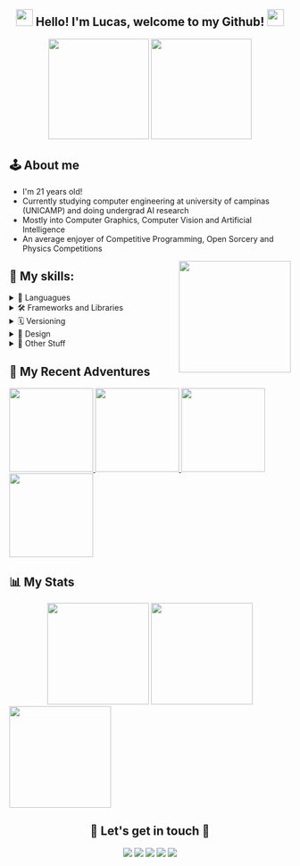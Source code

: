 <h2 align="center"> <img src="https://media.giphy.com/media/hvRJCLFzcasrR4ia7z/giphy.gif" width="30px"> Hello! I'm Lucas, welcome to my Github! <img src="https://media.giphy.com/media/hvRJCLFzcasrR4ia7z/giphy.gif" width="30px"> </h2>

<div align="center">
    <img height="180em" src="https://github-stats-alpha.vercel.app/api?username=nPr0nn&cc=141322&tc=FE428E&ic=fff&bc=0000">
    <img height="180em" src="https://github-readme-stats.vercel.app/api/top-langs/?username=nPr0nn&hide=Jupyter%20Notebook,GDScript,VHDL,verilog,Systemverilog,TeX,shell,css&layout=compact&langs_count=10&theme=radical"/>
</div>

## 🕹️ **About me** 
* I'm 21 years old!
* Currently studying computer engineering at university of campinas (UNICAMP) and doing undergrad AI research
* Mostly into Computer Graphics, Computer Vision and Artificial Intelligence
* An average enjoyer of Competitive Programming, Open Sorcery and Physics Competitions

<img align="right" src="https://github.com/Anmol-Baranwal/Cool-GIFs-For-GitHub/assets/74038190/3b4607a1-1cc6-41f1-926f-892ae880e7a5" width="200" >

## 🎯 **My skills:**
<details>
<summary> 📝 Languagues</summary>
<img align="center" src="https://img.shields.io/badge/c-%2300599C.svg?style=for-the-badge&logo=c&logoColor=white">
<img align="center" src="https://img.shields.io/badge/c++-%2300599C.svg?style=for-the-badge&logo=c%2B%2B&logoColor=white">
<img align="center" src="https://img.shields.io/badge/python-3670A0?style=for-the-badge&logo=python&logoColor=ffdd54">
<img align="center" src="https://img.shields.io/badge/r-%23276DC3.svg?style=for-the-badge&logo=r&logoColor=white">
<img align="center" src="https://img.shields.io/badge/java-%23ED8B00.svg?style=for-the-badge&logo=openjdk&logoColor=white">
<img align="center" src="https://img.shields.io/badge/c%23-%23239120.svg?style=for-the-badge&logo=csharp&logoColor=white">
<img align="center" src="https://img.shields.io/badge/html5-%23E34F26.svg?style=for-the-badge&logo=html5&logoColor=white">
<img align="center" src="https://img.shields.io/badge/css3-%231572B6.svg?style=for-the-badge&logo=css3&logoColor=white">
<img align="center" src="https://img.shields.io/badge/javascript-%23323330.svg?style=for-the-badge&logo=javascript&logoColor=%23F7DF1E">
<img align="center" src="https://img.shields.io/badge/assembly%20script-%23000000.svg?style=for-the-badge&logo=assemblyscript&logoColor=white">
<img align="center" src="https://img.shields.io/badge/markdown-%23000000.svg?style=for-the-badge&logo=markdown&logoColor=white">
<img align="center" src="https://img.shields.io/badge/latex-%23008080.svg?style=for-the-badge&logo=latex&logoColor=white">
</details>

<details>
<summary> 🛠️ Frameworks and Libraries </summary>
<img align="center" src="https://img.shields.io/badge/OpenGL-%23FFFFFF.svg?style=for-the-badge&logo=opengl">
<img align="center" src="https://img.shields.io/badge/GODOT-%23FFFFFF.svg?style=for-the-badge&logo=godot-engine">
  
<img align="center" src="https://img.shields.io/badge/flask-%23000.svg?style=for-the-badge&logo=flask&logoColor=white">
<img align="center" src="https://img.shields.io/badge/p5.js-ED225D?style=for-the-badge&logo=p5.js&logoColor=FFFFFF">
<img align="center" src="https://img.shields.io/badge/react-%2320232a.svg?style=for-the-badge&logo=react&logoColor=%2361DAFB">
<img align="center" src="https://img.shields.io/badge/threejs-black?style=for-the-badge&logo=three.js&logoColor=white">

<img align="center" src="https://img.shields.io/badge/Matplotlib-%23ffffff.svg?style=for-the-badge&logo=Matplotlib&logoColor=black">
<img align="center" src="https://img.shields.io/badge/numpy-%23013243.svg?style=for-the-badge&logo=numpy&logoColor=white">
<img align="center" src="https://img.shields.io/badge/SciPy-%230C55A5.svg?style=for-the-badge&logo=scipy&logoColor=%white">
<img align="center" src="https://img.shields.io/badge/pandas-%23150458.svg?style=for-the-badge&logo=pandas&logoColor=white">
<img align="center" src="https://img.shields.io/badge/opencv-%23white.svg?style=for-the-badge&logo=opencv&logoColor=white">
<img align="center" src="https://img.shields.io/badge/PyTorch-%23EE4C2C.svg?style=for-the-badge&logo=PyTorch&logoColor=white">
<img align="center" src="https://img.shields.io/badge/TensorFlow-%23FF6F00.svg?style=for-the-badge&logo=TensorFlow&logoColor=white">

</details>

<details>
<summary> 🗓️ Versioning </summary>
<img align="center" src="https://img.shields.io/badge/NPM-%23CB3837.svg?style=for-the-badge&logo=npm&logoColor=white">
<img align="center" src="https://img.shields.io/badge/git-%23F05033.svg?style=for-the-badge&logo=git&logoColor=white">
<img align="center" src="https://img.shields.io/badge/github-%23121011.svg?style=for-the-badge&logo=github&logoColor=white">
<img align="center" src="https://img.shields.io/badge/gitlab-%23181717.svg?style=for-the-badge&logo=gitlab&logoColor=white">
</details>

<details>
<summary> 🎨 Design </summary>
<img align="center" src="https://img.shields.io/badge/figma-%23F24E1E.svg?style=for-the-badge&logo=figma&logoColor=white">
<img align="center" src="https://img.shields.io/badge/blender-%23F5792A.svg?style=for-the-badge&logo=blender&logoColor=white">
<img align="center" src="https://img.shields.io/badge/Krita-203759?style=for-the-badge&logo=krita&logoColor=EEF37B">
</details>

<details>
<summary> 👀 Other Stuff </summary>
<img align="center" src="https://img.shields.io/badge/Linux-FCC624?style=for-the-badge&logo=linux&logoColor=black">
<img align="center" src="https://img.shields.io/badge/Trello-%23026AA7.svg?style=for-the-badge&logo=Trello&logoColor=white">
<img align="center" src="https://img.shields.io/badge/Visual%20Studio%20Code-0078d7.svg?style=for-the-badge&logo=visual-studio-code&logoColor=white">
<img align="center" src="https://img.shields.io/badge/NeoVim-%2357A143.svg?&style=for-the-badge&logo=neovim&logoColor=white">
<img align="center" src="https://img.shields.io/badge/jupyter-%23FA0F00.svg?style=for-the-badge&logo=jupyter&logoColor=white">
</details>


## 🚀 **My Recent Adventures**

<a href="https://github.com/nPr0nn/Rayden-Engine">
  <img height=150 src="https://github-readme-stats.vercel.app/api/pin/?username=nPr0nn&repo=Rayden-Engine&theme=radical&border_radius=20"/>
</a>

<a href="https://github.com/nPr0nn/TrashDetection">
  <img height=150 src="https://github-readme-stats.vercel.app/api/pin/?username=nPr0nn&repo=TrashDetection&theme=radical&border_radius=20"/>
</a>

<a href="https://github.com/nPr0nn/Dungeon-and-Wumpus">
  <img height=150 src="https://github-readme-stats.vercel.app/api/pin/?username=nPr0nn&repo=Dungeon-and-Wumpus&theme=radical&border_radius=20"/>
</a>

<a href="https://github.com/nPr0nn/Serendipity">
  <img height=150 src="https://github-readme-stats.vercel.app/api/pin/?username=nPr0nn&repo=Serendipity&theme=radical&border_radius=20"/>
</a>


## 📊 **My Stats**
<div align="center">
  <img height="182em" src="https://github-readme-stats.vercel.app/api?username=nPr0nn&show_icons=true&theme=radical&line_height=27"/>
  <img height="182em" src="https://github-readme-streak-stats.herokuapp.com?user=nPr0nn&theme=radical"/>
</div>
<img height="182em" src="http://github-profile-summary-cards.vercel.app/api/cards/profile-details?username=nPr0nn&show_icons=true&theme=radical&line_height=27"/>


<div align="center"> <h2> 🌟 Let's get in touch 💫 </h2>
  <a href="https://twitter.com/nPr0nn" target="_blank"><img src="https://img.shields.io/badge/Twitter-1DA1F2?style=for-the-badge&logo=twitter&logoColor=white" target="_blank"></a>
  <a href="https://www.instagram.com/npr0nn/" target="_blank"><img src="https://img.shields.io/badge/-Instagram-%23E4405F?style=for-the-badge&logo=instagram&logoColor=white" target="_blank"></a>
  <a href = "mailto:lucasnogueira064@gmail.com"><img src="https://img.shields.io/badge/-Gmail-%23333?style=for-the-badge&logo=gmail&logoColor=white" target="_blank"></a>
   <a href="https://npr0nn.itch.io/" target="_blank"><img src="https://img.shields.io/badge/Itch.io-f35a5c?style=for-the-badge&logo=itch.io&logoColor=white" target="_blank"></a> 
  <a href="https://www.linkedin.com/in/lucas-nogueira-079a69160/" target="_blank"><img src="https://img.shields.io/badge/-LinkedIn-%230077B5?style=for-the-badge&logo=linkedin&logoColor=white" target="_blank"></a>  
</div>

